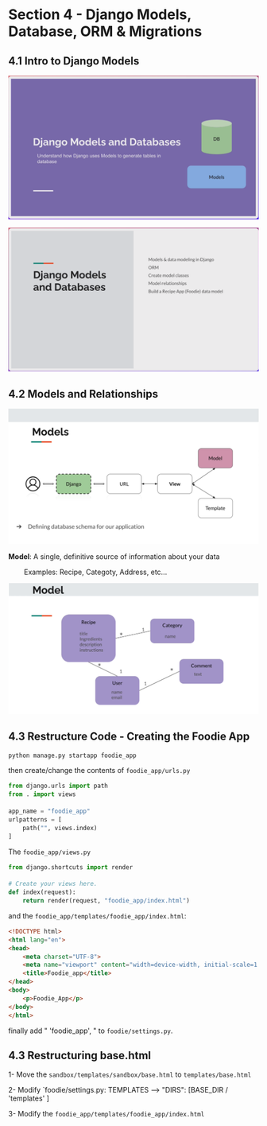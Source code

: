 # Section 4 - Django Models, Database, ORM & Migrations

## 

## 4.1 Intro to Django Models

![intro-Models](assets/4.1-1-Intro-to-Models.png)

![intro-Models](assets/4.1-2-Intro-to-Models.png)



## 4.2 Models and Relationships

![](assets/4.2-1-Model.png)

**Model**: A single, definitive source of information about your data

        Examples: Recipe, Categoty, Address, etc...

![](assets/4.2-2-Model-Relationships.png)



## 4.3 Restructure Code - Creating the Foodie App

```shell
python manage.py startapp foodie_app
```

then create/change the contents of `foodie_app/urls.py`

```python
from django.urls import path
from . import views

app_name = "foodie_app"
urlpatterns = [
    path("", views.index)
]
```

The `foodie_app/views.py`

```python
from django.shortcuts import render

# Create your views here.
def index(request):
    return render(request, "foodie_app/index.html")
```

and the `foodie_app/templates/foodie_app/index.html`:

```html
<!DOCTYPE html>
<html lang="en">
<head>
    <meta charset="UTF-8">
    <meta name="viewport" content="width=device-width, initial-scale=1.0">
    <title>Foodie_app</title>
</head>
<body>
    <p>Foodie_App</p>
</body>
</html>
```

finally add " 'foodie_app', " to `foodie/settings.py`.

## 4.3 Restructuring base.html

1- Move the `sandbox/templates/sandbox/base.html` to `templates/base.html`

2- Modify `foodie/settings.py: TEMPLATES --> "DIRS": [BASE_DIR / 'templates' ] 

3- Modify the `foodie_app/templates/foodie_app/index.html`


